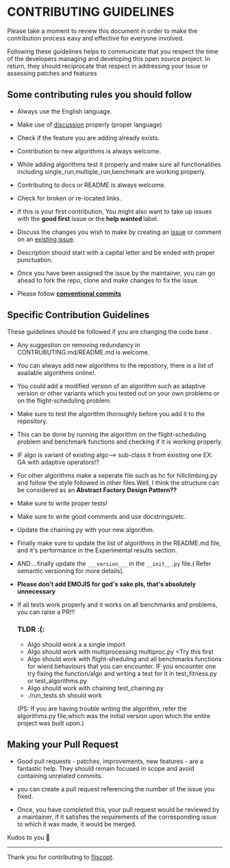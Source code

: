 # CONTRIBUTING GUIDELINES
Please take a moment to review this document in order to make the contribution process easy and effective for everyone involved.

Following these guidelines helps to communicate that you respect the time of the developers managing and developing this open source project. In return, they should reciprocate that respect in addressing your issue or assessing patches and features 
## Some contributing rules you should follow 
 
 - Always use the English language.
 - Make use of [discussion](https://github.com/Agrover112/fliscopt/discussionss) properly (proper language)
 -  Check if the feature you are adding already exists.
 -  Contribution to new algorithms is always welcome.
 -  While adding algorithms test it properly  and make sure all functionalities including single_run,multiple_run,benchmark are working properly.
 -  Contributing to docs or README is always welcome.
 -  Check for broken or re-located links.
- If this is your first contribution, You might also want to take up issues with the <b>good first</b> issue or the<b> help wanted </b>label.

- Discuss the changes you wish to make by creating an [issue](https://github.com/Agrover112/fliscopt/issues) or comment on an [existing issue](https://github.com/Agrover112/final/issues).
-  Description should start with a capital letter and be ended with proper punctuation.
- Once you have been assigned the issue by the maintainer, you can go ahead to fork the repo, clone and make changes to fix the issue. 
- Please follow [**conventional commits**](https://www.conventionalcommits.org/en/v1.0.0-beta.2/)


##  Specific Contribution Guidelines
These guidelines should be followed if you are changing the code base .
- Any suggestion on removing redundancy in CONTRUBUTING.md/README.md is welcome.
- You can always add new algorithms to the repostiory, there is a list of available algorithms online!.
- You could add a modified version of an algorithm such as adaptive version or other variants which you tested out on your own problems or on the flight-scheduling problem.
- Make sure to test the algorithm thoroughly before you add it to the repository.
- This can be done by running the algorithm on the flight-scheduling problem and benchmark functions and checking if it is working properly.
- IF algo is variant of existing algo--> sub-class it from existing one EX: GA with adaptive operators!?
- For other algorithms make a seperate file such as hc for hillclimbing.py and follow the style followed in other files.Well, I think the structure can be considered as an **Abstract Factory Design Pattern??**
- Make sure to write proper tests!
- Make sure to write good comments and use docstrings/etc.
- Update the chaining.py with your new algorithm.
- Finally make sure to update the list of algorithms in the README.md file, and it's performance in the Experimental results section.
- AND....finally update the ```___version___``` in the ```__init__.py``` file.( Refer semantic versioning for more details).

- **Please don't add EMOJIS for god's sake pls, that's absolutely unnecessary**
- If all tests work properly and it works on all benchmarks and problems, you can raise a PR!!!
  ### TLDR :(:
  - Algo should work a a single import
  - Algo should work with multiprocessing multiproc.py <Try this first
  - Algo should work with flight-sheduling and all benchmarks functions for wierd behaviours that you can encounter. IF you encounter one try fixing the function/algo and writing a test for it in test_fitness.py or test_algorithms.py
  - Algo should work with chaining test_chaining.py
  - ./run_tests.sh should work
  
  (PS: If you are having trouble writing the algorithm, refer the algorithms.py file,which was the initial version upon which the entire project was built upon.)
## Making your Pull Request

- Good pull requests - patches, improvements, new features - are a fantastic help. They should remain focused in scope and avoid containing unrelated commits. 

- you can create a pull request referencing the number of the issue you fixed. 
 
- Once, you have completed this, your pull request would be reviewed by a maintainer, if it satisfies the requirements of the corresponding issue to which it was made, it would be merged.

Kudos to you :balloon:

---

Thank you for contributing to [fliscopt](https://github.com/Agrover112/fliscopt).
